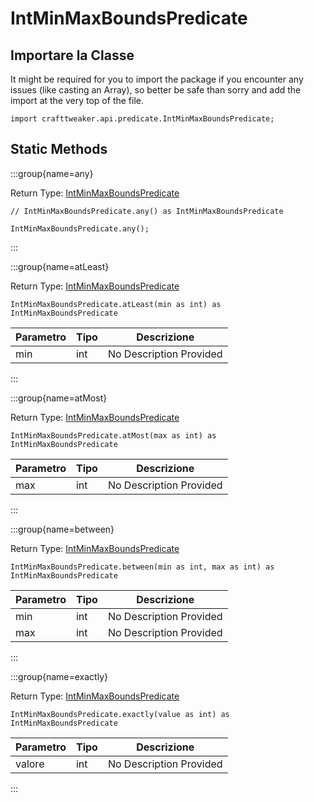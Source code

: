 # IntMinMaxBoundsPredicate

## Importare la Classe

It might be required for you to import the package if you encounter any issues (like casting an Array), so better be safe than sorry and add the import at the very top of the file.
```zenscript
import crafttweaker.api.predicate.IntMinMaxBoundsPredicate;
```


## Static Methods

:::group{name=any}

Return Type: [IntMinMaxBoundsPredicate](/vanilla/api/predicate/IntMinMaxBoundsPredicate)

```zenscript
// IntMinMaxBoundsPredicate.any() as IntMinMaxBoundsPredicate

IntMinMaxBoundsPredicate.any();
```

:::

:::group{name=atLeast}

Return Type: [IntMinMaxBoundsPredicate](/vanilla/api/predicate/IntMinMaxBoundsPredicate)

```zenscript
IntMinMaxBoundsPredicate.atLeast(min as int) as IntMinMaxBoundsPredicate
```

| Parametro | Tipo | Descrizione             |
| --------- | ---- | ----------------------- |
| min       | int  | No Description Provided |


:::

:::group{name=atMost}

Return Type: [IntMinMaxBoundsPredicate](/vanilla/api/predicate/IntMinMaxBoundsPredicate)

```zenscript
IntMinMaxBoundsPredicate.atMost(max as int) as IntMinMaxBoundsPredicate
```

| Parametro | Tipo | Descrizione             |
| --------- | ---- | ----------------------- |
| max       | int  | No Description Provided |


:::

:::group{name=between}

Return Type: [IntMinMaxBoundsPredicate](/vanilla/api/predicate/IntMinMaxBoundsPredicate)

```zenscript
IntMinMaxBoundsPredicate.between(min as int, max as int) as IntMinMaxBoundsPredicate
```

| Parametro | Tipo | Descrizione             |
| --------- | ---- | ----------------------- |
| min       | int  | No Description Provided |
| max       | int  | No Description Provided |


:::

:::group{name=exactly}

Return Type: [IntMinMaxBoundsPredicate](/vanilla/api/predicate/IntMinMaxBoundsPredicate)

```zenscript
IntMinMaxBoundsPredicate.exactly(value as int) as IntMinMaxBoundsPredicate
```

| Parametro | Tipo | Descrizione             |
| --------- | ---- | ----------------------- |
| valore    | int  | No Description Provided |


:::

